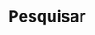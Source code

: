 ---
title: "Pesquisar" # in any language you want
layout: "search" # necessary for search
# url: "/archive"
summary: "search"
placeholder: "Digite aqui o artigo desejado!"
---